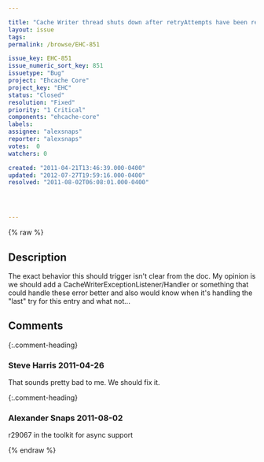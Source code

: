 ```yaml
---

title: "Cache Writer thread shuts down after retryAttempts have been reached"
layout: issue
tags: 
permalink: /browse/EHC-851

issue_key: EHC-851
issue_numeric_sort_key: 851
issuetype: "Bug"
project: "Ehcache Core"
project_key: "EHC"
status: "Closed"
resolution: "Fixed"
priority: "1 Critical"
components: "ehcache-core"
labels: 
assignee: "alexsnaps"
reporter: "alexsnaps"
votes:  0
watchers: 0

created: "2011-04-21T13:46:39.000-0400"
updated: "2012-07-27T19:59:16.000-0400"
resolved: "2011-08-02T06:08:01.000-0400"




---
```


{% raw %}

## Description

<div markdown="1" class="description">

The exact behavior this should trigger isn't clear from the doc.
My opinion is we should add a CacheWriterExceptionListener/Handler or something that could handle these error better and also would know when it's handling the "last" try for this entry and what not... 

</div>

## Comments


{:.comment-heading}
### **Steve Harris** <span class="date">2011-04-26</span>

<div markdown="1" class="comment">

That sounds pretty bad to me. We should fix it.

</div>


{:.comment-heading}
### **Alexander Snaps** <span class="date">2011-08-02</span>

<div markdown="1" class="comment">

r29067 in the toolkit for async support

</div>



{% endraw %}
